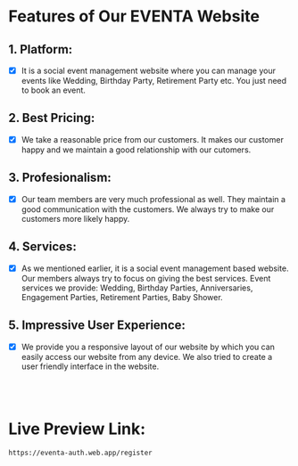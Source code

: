 # Features of Our EVENTA Website
## 1. Platform: 
- [x] It is a social event management website where you can manage your events like Wedding, Birthday Party, Retirement Party etc. You just need to book an event.
## 2. Best Pricing:
- [x] We take a reasonable price from our customers. It makes our customer happy and we maintain a good relationship with our cutomers.
## 3. Profesionalism:
- [x] Our team members are very much professional as well. They maintain a good communication with the customers. We always try to make our customers more likely happy. 
## 4. Services:
- [x] As we mentioned earlier, it is a social event management based website. Our members always try to focus on giving the best services. Event services we provide: Wedding, Birthday Parties, Anniversaries, Engagement Parties, Retirement Parties, Baby Shower.   
## 5. Impressive User Experience:
- [x] We provide you a responsive layout of our website by which you can easily access our website from any device. We also tried to create a user friendly interface in the website. 
  
<br>
<br>

# Live Preview Link: 
    https://eventa-auth.web.app/register
